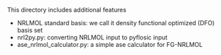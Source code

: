 This directory includes additional features 

- NRLMOL standard basis: we call it density functional optimized (DFO) basis set 
- nrl2py.py: converting NRLMOL input to pyflosic input 
- ase_nrlmol_calculator.py: a simple ase calculator for FG-NRLMOL 
